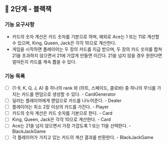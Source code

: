 ## 🚀 2단계 - 블랙잭

### 기능 요구사항

- 카드의 숫자 계산은 카드 숫자를 기본으로 하며, 예외로 Ace는 1 또는 11로 계산할 수 있으며, King, Queen, Jack은 각각 10으로 계산한다.
- 게임을 시작하면 플레이어는 두 장의 카드를 지급 받으며, 두 장의 카드 숫자를 합쳐 21을 초과하지 않으면서 21에 가깝게 만들면 이긴다. 21을 넘지 않을 경우 원한다면 얼마든지 카드를 계속 뽑을 수 있다.

### 기능 목록
- [ ] (1-9, K, Q, J, A) 중 하나의 rank 와 (하트, 스페이드, 클로바) 중 하나의 무늬를 가지는 카드를 랜덤으로 생성할 수 있다. - CardGenerator
- [ ] 딜러는 플레이어에게 랜덤으로 카드를 나누어준다. - Dealer
- [ ] 플레이어는 최소 2장 이상의 카드를 가진다. - Player
- [ ] 카드의 숫자 계산은 카드 숫자를 기본으로 한다. - Card
- [ ] King, Queen, Jack은 각각 10으로 계산한다. - Card
- [ ] Ace는 21을 넘지 않으면서 가장 가깝도록 1 또는 11을 선택한다. - BlackJackGame
- [ ] 각 플레이어가 가지고 있는 카드의 계산 결과를 반환한다. - BlackJackGame
